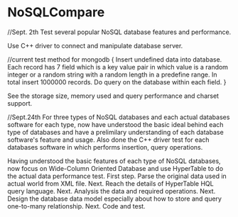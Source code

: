 NoSQLCompare
============

//Sept. 2th
Test several popular NoSQL database features and performance.

Use C++ driver to connect and manipulate database server.

//current test method for mongodb
{
	Insert undefined data into database. Each record has 7 field which is a key value pair in which value is a random integer or 
  a random string with a random length in a predefine range. In total insert 1000000 records. Do query on the database within
  each field.
}


See the storage size, memory used and query performance and charset support.

//Sept.24th
For three types of NoSQL databases and each actual databases software for each type, now have understood the basic ideal behind each type of databases and have a prelimilary understanding of each database software's feature and usage. Also done the C++ driver test for each databases software in which performs insertion, query operations.

Having understood the basic features of each type of NoSQL databases, now focus on Wide-Column Oriented Database and use HyperTable to do the actual data performance test.
First step. Parse the original data used in actual world from XML file.
Next. Reach the details of HyperTable HQL query language.
Next. Analysis the data and required operations.
Next. Design the database data model especially about how to store and query one-to-many relationship.
Next. Code and test.


